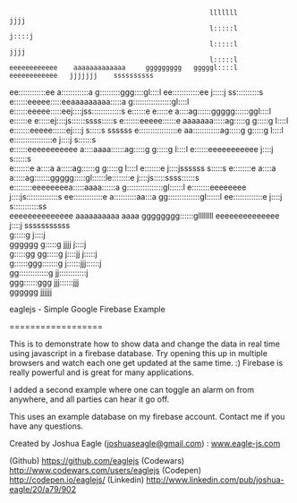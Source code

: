                                                                                                          
                                                                                                         
                                                      lllllll                      jjjj                  
                                                      l:::::l                     j::::j                 
                                                      l:::::l                      jjjj                  
                                                      l:::::l                                            
    eeeeeeeeeeee    aaaaaaaaaaaaa     ggggggggg   gggggl::::l     eeeeeeeeeeee   jjjjjjj    ssssssssss   
  ee::::::::::::ee  a::::::::::::a   g:::::::::ggg::::gl::::l   ee::::::::::::ee j:::::j  ss::::::::::s  
 e::::::eeeee:::::eeaaaaaaaaa:::::a g:::::::::::::::::gl::::l  e::::::eeeee:::::eej::::jss:::::::::::::s 
e::::::e     e:::::e         a::::ag::::::ggggg::::::ggl::::l e::::::e     e:::::ej::::js::::::ssss:::::s
e:::::::eeeee::::::e  aaaaaaa:::::ag:::::g     g:::::g l::::l e:::::::eeeee::::::ej::::j s:::::s  ssssss 
e:::::::::::::::::e aa::::::::::::ag:::::g     g:::::g l::::l e:::::::::::::::::e j::::j   s::::::s      
e::::::eeeeeeeeeee a::::aaaa::::::ag:::::g     g:::::g l::::l e::::::eeeeeeeeeee  j::::j      s::::::s   
e:::::::e         a::::a    a:::::ag::::::g    g:::::g l::::l e:::::::e           j::::jssssss   s:::::s 
e::::::::e        a::::a    a:::::ag:::::::ggggg:::::gl::::::le::::::::e          j::::js:::::ssss::::::s
 e::::::::eeeeeeeea:::::aaaa::::::a g::::::::::::::::gl::::::l e::::::::eeeeeeee  j::::js::::::::::::::s 
  ee:::::::::::::e a::::::::::aa:::a gg::::::::::::::gl::::::l  ee:::::::::::::e  j::::j s:::::::::::ss  
    eeeeeeeeeeeeee  aaaaaaaaaa  aaaa   gggggggg::::::gllllllll    eeeeeeeeeeeeee  j::::j  sssssssssss    
                                               g:::::g                            j::::j                 
                                   gggggg      g:::::g                  jjjj      j::::j                 
                                   g:::::gg   gg:::::g                 j::::jj   j:::::j                 
                                    g::::::ggg:::::::g                 j::::::jjj::::::j                 
                                     gg:::::::::::::g                   jj::::::::::::j                  
                                       ggg::::::ggg                       jjj::::::jjj                   
                                          gggggg                             jjjjjj                      


eaglejs - Simple Google Firebase Example

==================

This is to demonstrate how to show data and change the data in real time using javascript in a firebase database. Try
opening this up in multiple browsers and watch each one get updated at the same time. :) Firebase is really powerful and is great
for many applications.

I added a second example where one can toggle an alarm on from anywhere, and all parties can hear it go off.

This uses an example database on my firebase account. Contact me if you have any questions.

Created by Joshua Eagle (joshuaseagle@gmail.com) : www.eagle-js.com

(Github) https://github.com/eaglejs
(Codewars) http://www.codewars.com/users/eaglejs
(Codepen) http://codepen.io/eaglejs/
(Linkedin) http://www.linkedin.com/pub/joshua-eagle/20/a79/902